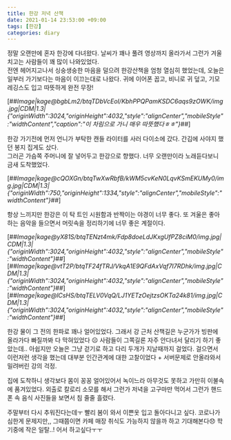 ```yaml
---
title: 한강 저녁 산책
date: 2021-01-14 23:53:00 +09:00
tags: [한강]
categories: diary
---
```


정말 오랜만에 혼자 한강에 다녀왔다. 날씨가 꽤나 풀려 영상까지 올라가서 그런가 겨울치고는 사람들이 꽤 많이 나와있었다.  
전엔 헤어지고나서 싱숭생숭한 마음을 덜으려 한강산책을 엄청 열심히 했었는데, 오늘은 일부러 가기보다는 마음이 이끄는대로 나왔다. 귀에 이어폰 꼽고, 비니로 귀 덮고, 기모 레깅스도 입고 따뜻하게 완전 무장!  
  
  

[##_Image|kage@bgbLm2/btqTDbVcEoI/KbhPPQPamKSDC6aqs9zOWK/img.jpg|CDM|1.3|{"originWidth":3024,"originHeight":4032,"style":"alignCenter","mobileStyle":"widthContent","caption":"이 차림으로 가니 매우 따뜻했다ㅎㅎ"}_##]

  
한강 가기전에 먼저 언니가 부탁한 캔들 라이터를 사러 다이소에 갔다. 간김에 사야지 했던 봉지 집게도 샀다.  
그러곤 가슴쪽 주머니에 잘 넣어두고 한강으로 향했다. 너무 오랜만이라 노래듣다보니 금새 도착했었다.  
  
  

[##_Image|kage@cQOXGn/btqTwXwRbfB/kWM5cvKeN0LqvKSmEKUMy0/img.jpg|CDM|1.3|{"originWidth":750,"originHeight":1334,"style":"alignCenter","mobileStyle":"widthContent"}_##]

  
항상 느끼지만 한강은 이 탁 트인 시원함과 반짝이는 야경이 너무 좋다. 또 겨울은 좋아하는 음악을 들으면서 머릿속을 정리하기에 너무 좋은 계절이다.  
  
  

[##_Image|kage@yX81S/btqTENzt4mk/Fdp8doeLdJKxgUfPZ8ciM0/img.jpg|CDM|1.3|{"originWidth":3024,"originHeight":4032,"style":"alignCenter","mobileStyle":"widthContent"}_##][##_Image|kage@vtT2P/btqTF24fTRJ/VkqA1E9QFdAxVqf7I7RDhk/img.jpg|CDM|1.3|{"originWidth":3024,"originHeight":4032,"style":"alignCenter","mobileStyle":"widthContent"}_##][##_Image|kage@lCsHS/btqTELV0VqQ/LJ1YETzOejtzsOKTa24k81/img.jpg|CDM|1.3|{"originWidth":3024,"originHeight":4032,"style":"alignCenter","mobileStyle":"widthContent"}_##]

  
한강 물이 그 전의 한파로 꽤나 얼어있었다. 그래서 강 근처 산책길은 누군가가 빙판에 올라가다 빠질까봐 다 막혀있었다 ☹️ 사람들이 그쪽길론 자주 안다녀서 달리기 하기 좋았는데.. 아쉽지만 오늘은 그냥 걷기로 하고 다리 두개가 지날때까지 걸었다. 걸으면서 이런저런 생각을 했는데 대부분 인간관계에 대한 고찰이었다 + 서버문제로 안올라와서 밀려버린 강의 걱정.  
  
집에 도착하니 생각보다 몸이 꽁꽁 얼어있어서 녹이느라 아무것도 못하고 가만히 이불속에 품겨있었다. 외출로 칼로리 소모를 해서 그런가 저녁을 고구마만 먹어서 그런가 핸드폰 속 음식 사진들을 보면서 침 줄줄 흘렸다.  
  
주말부터 다시 추워진다는데ㅜ 빨리 봄이 와서 이쁜옷 입고 돌아다니고 싶다. 코로나가 심한게 문제지만,, 그때쯤이면 카페 매장 취식도 가능하지 않을까 하고 기대해본다😞 학기중에 작은 일탈..! 어서 하고싶다ㅜㅜ